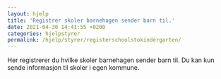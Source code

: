 ```yaml
---
layout: hjelp
title: 'Registrer skoler barnehagen sender barn til.'
date: 2021-04-30 14:41:55 +0200
categories: hjelpstyrer
permalink: /hjelp/styrer/registerschoolstokindergarten/
---
```


Her registrerer du hvilke skoler barnehagen sender barn til.
Du kan kun sende informasjon til skoler i egen kommune.
